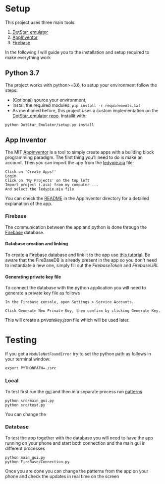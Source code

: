 # Setup
This project uses three main tools:
1. [DotStar_emulator](https://github.com/chrisrossx/DotStar_Emulator)
2. [AppInventor](http://appinventor.mit.edu/)
3. [Firebase](https://console.firebase.google.com/)

In the following I will guide you to the installation and setup required to make everything work

## Python 3.7
The project works with python>=3.6, to setup your environment follow the steps:
- (Optional) source your environment, 
- Install the required modules: `pip install -r requirements.txt `
- As mentioned before, this project uses a custom implementation on the [DotStar_emulator repo](https://github.com/chrisrossx/DotStar_Emulator). Installit with:
```
python DotStar_Emulator/setup.py install
```

## App Inventor
The MIT [AppInventor](http://appinventor.mit.edu/) is a tool to simply create apps with a building block programming paradigm. 
The first thing you'll need to do is make an account.
Then you can import the app from the [ledypie.aia](AppInventor/ledypie.aia) file:
```
Click on 'Create Apps!'
Login
Click on 'My Projects' on the top left 
Import project (.aia) from my computer ...
And select the ledypie.aia file
```
You can check the [README](AppInventor/README.md) in the AppInventor directory for a detailed explanation of the app.

### Firebase
The communication between the app and python is done through the [Firebase](https://console.firebase.google.com/) database.

#### Database creation and linking 
To create a Firebase database and link it to the app use [this tutorial](https://rominirani.com/tutorial-mit-app-inventor-firebase-4be95051c325).
Be aware that the FireBaseDB is already present in the app so you don't need to instantiate a new one, simply fill out the _FirebaseToken_ and _FirebaseURL_

#### Generating private key file
To connect the database with the python application you will need to generate a private key file as follows
```
In the Firebase console, open Settings > Service Accounts.

Click Generate New Private Key, then confirm by clicking Generate Key.
```
This will create a _privatekey.json_ file which will be used later.

# Testing
If you get a `ModuleNotFoundError` try to set the python path as follows in your terminal window:
```shell script
export PYTHONPATH=./src   
```

### Local 
To test first run the [gui](src/main_gui.py) and then in a separate process run [patterns](src/test.py)
```
python src/main_gui.py
python src/test.py
```
You can change the 
### Database
To test the app together with the database you will need to have the app running on your phone and start both connection and the main gui in different processes
```
python main_gui.py
python FireBase/Connection.py
```
Once you are done you can change the patterns from the app on your phone and check the updates in real time on the screen